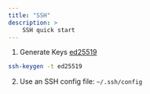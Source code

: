 ```yaml
---
title: "SSH"
description: >
    SSH quick start
---
```


1. Generate Keys [ed25519](https://ed25519.cr.yp.to/software.html)

```bash
ssh-keygen -t ed25519
```

2. Use an SSH config file: `~/.ssh/config`
